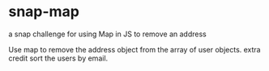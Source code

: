 # snap-map
a snap challenge for using Map in JS to remove an address

Use map to remove the address object from the array of user objects.
	extra credit sort the users by email.
